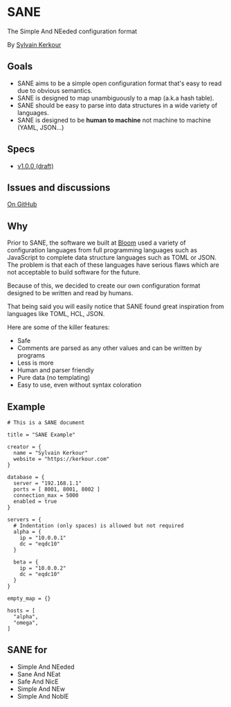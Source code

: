 # SANE

The Simple And NEeded configuration format

By <a href="https://kerkour.com" target="_blank" rel="noopener noreferrer">Sylvain Kerkour</a>

## Goals

* SANE aims to be a simple open configuration format that's easy to read due to obvious semantics.
* SANE is designed to map unambiguously to a map (a.k.a hash table).
* SANE should be easy to parse into data structures in a wide variety of languages.
* SANE is designed to be **human to machine** not machine to machine (YAML, JSON...)



## Specs

* [v1.0.0 (draft)](versions/v1.0.0)



## Issues and discussions

<a href="https://github.com/bloom42/sane/issues" target="_blank" rel="noopener noreferrer">On GitHub</a>


## Why

Prior to SANE, the software we built at [Bloom](https://bloom.sh) used a variety of
configuration languages from full programming languages such as JavaScript to complete data structure
languages such as TOML or JSON. The problem is that each of these languages have serious flaws which are
not acceptable to build software for the future.

Because of this, we decided to create our own configuration format designed to be written and read
by humans.

That being said you will easily notice that SANE found great inspiration from languages like TOML,
HCL, JSON.

Here are some of the killer features:

* Safe
* Comments are parsed as any other values and can be written by programs
* Less is more
* Human and parser friendly
* Pure data (no templating)
* Easy to use, even without syntax coloration



## Example

```sane
# This is a SANE document

title = "SANE Example"

creator = {
  name = "Sylvain Kerkour"
  website = "https://kerkour.com"
}

database = {
  server = "192.168.1.1"
  ports = [ 8001, 8001, 8002 ]
  connection_max = 5000
  enabled = true
}

servers = {
  # Indentation (only spaces) is allowed but not required
  alpha = {
    ip = "10.0.0.1"
    dc = "eqdc10"
  }

  beta = {
    ip = "10.0.0.2"
    dc = "eqdc10"
  }
}

empty_map = {}

hosts = [
  "alpha",
  "omega",
]
```

## SANE for

* Simple And NEeded
* Sane And NEat
* Safe And NicE
* Simple And NEw
* Simple And NoblE
